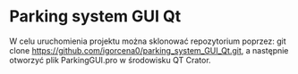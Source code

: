 # Parking system GUI Qt
W celu uruchomienia projektu można sklonować repozytorium poprzez: git clone https://github.com/igorcena0/parking_system_GUI_Qt.git, a następnie otworzyć plik ParkingGUI.pro w środowisku QT Crator.
